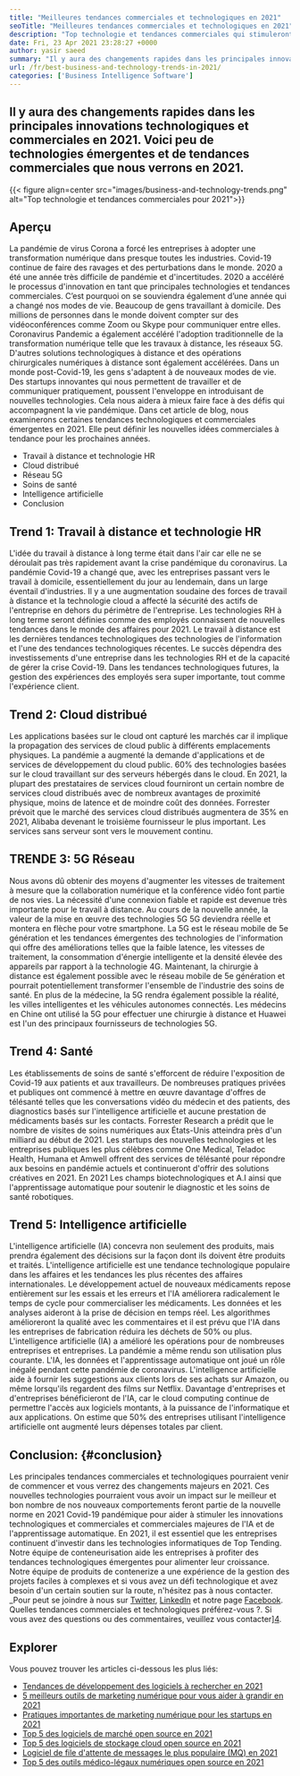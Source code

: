 ```yaml
---
title: "Meilleures tendances commerciales et technologiques en 2021" 
seoTitle: "Meilleures tendances commerciales et technologiques en 2021" 
description: "Top technologie et tendances commerciales qui stimuleront toutes les entreprises en 2021. Je crois que chaque entreprise du monde entier doit adopter ces nouvelles tendances technologiques." 
date: Fri, 23 Apr 2021 23:28:27 +0000
author: yasir saeed
summary: "Il y aura des changements rapides dans les principales innovations technologiques et commerciales en 2021. Voici peu de technologies émergentes et de tendances commerciales que nous verrons en 2021." 
url: /fr/best-business-and-technology-trends-in-2021/
categories: ['Business Intelligence Software']
---
```


## Il y aura des changements rapides dans les principales innovations technologiques et commerciales en 2021. Voici peu de technologies émergentes et de tendances commerciales que nous verrons en 2021.

{{< figure align=center src="images/business-and-technology-trends.png" alt="Top technologie et tendances commerciales pour 2021">}}


## **Aperçu** 
La pandémie de virus Corona a forcé les entreprises à adopter une transformation numérique dans presque toutes les industries. Covid-19 continue de faire des ravages et des perturbations dans le monde. 2020 a été une année très difficile de pandémie et d'incertitudes. 2020 a accéléré le processus d'innovation en tant que principales technologies et tendances commerciales. C’est pourquoi on se souviendra également d’une année qui a changé nos modes de vie. Beaucoup de gens travaillant à domicile. Des millions de personnes dans le monde doivent compter sur des vidéoconférences comme Zoom ou Skype pour communiquer entre elles.
Coronavirus Pandemic a également accéléré l'adoption traditionnelle de la transformation numérique telle que les travaux à distance, les réseaux 5G. D'autres solutions technologiques à distance et des opérations chirurgicales numériques à distance sont également accélérées. Dans un monde post-Covid-19, les gens s'adaptent à de nouveaux modes de vie. Des startups innovantes qui nous permettent de travailler et de communiquer pratiquement, poussent l'enveloppe en introduisant de nouvelles technologies. Cela nous aidera à mieux faire face à des défis qui accompagnent la vie pandémique. Dans cet article de blog, nous examinerons certaines tendances technologiques et commerciales émergentes en 2021. Elle peut définir les nouvelles idées commerciales à tendance pour les prochaines années.
  * Travail à distance et technologie HR
  * Cloud distribué
  * Réseau 5G
  * Soins de santé
  * Intelligence artificielle
  * Conclusion

## Trend 1: Travail à distance et technologie HR
L'idée du travail à distance à long terme était dans l'air car elle ne se déroulait pas très rapidement avant la crise pandémique du coronavirus. La pandémie Covid-19 a changé que, avec les entreprises passant vers le travail à domicile, essentiellement du jour au lendemain, dans un large éventail d'industries. Il y a une augmentation soudaine des forces de travail à distance et la technologie cloud a affecté la sécurité des actifs de l'entreprise en dehors du périmètre de l'entreprise.
Les technologies RH à long terme seront définies comme des employés connaissent de nouvelles tendances dans le monde des affaires pour 2021. Le travail à distance est les dernières tendances technologiques des technologies de l'information et l'une des tendances technologiques récentes. Le succès dépendra des investissements d'une entreprise dans les technologies RH et de la capacité de gérer la crise Covid-19. Dans les tendances technologiques futures, la gestion des expériences des employés sera super importante, tout comme l'expérience client.

## Trend 2: Cloud distribué
Les applications basées sur le cloud ont capturé les marchés car il implique la propagation des services de cloud public à différents emplacements physiques. La pandémie a augmenté la demande d'applications et de services de développement du cloud public. 60% des technologies basées sur le cloud travaillant sur des serveurs hébergés dans le cloud.
En 2021, la plupart des prestataires de services cloud fourniront un certain nombre de services cloud distribués avec de nombreux avantages de proximité physique, moins de latence et de moindre coût des données. Forrester prévoit que le marché des services cloud distribués augmentera de 35% en 2021, Alibaba devenant le troisième fournisseur le plus important. Les services sans serveur sont vers le mouvement continu.

## TRENDE 3: 5G Réseau
Nous avons dû obtenir des moyens d'augmenter les vitesses de traitement à mesure que la collaboration numérique et la conférence vidéo font partie de nos vies. La nécessité d'une connexion fiable et rapide est devenue très importante pour le travail à distance. Au cours de la nouvelle année, la valeur de la mise en œuvre des technologies 5G 5G deviendra réelle et montera en flèche pour votre smartphone. La 5G est le réseau mobile de 5e génération et les tendances émergentes des technologies de l'information qui offre des améliorations telles que la faible latence, les vitesses de traitement, la consommation d'énergie intelligente et la densité élevée des appareils par rapport à la technologie 4G.
Maintenant, la chirurgie à distance est également possible avec le réseau mobile de 5e génération et pourrait potentiellement transformer l'ensemble de l'industrie des soins de santé. En plus de la médecine, la 5G rendra également possible la réalité, les villes intelligentes et les véhicules autonomes connectés. Les médecins en Chine ont utilisé la 5G pour effectuer une chirurgie à distance et Huawei est l'un des principaux fournisseurs de technologies 5G.

## Trend 4: Santé
Les établissements de soins de santé s'efforcent de réduire l'exposition de Covid-19 aux patients et aux travailleurs. De nombreuses pratiques privées et publiques ont commencé à mettre en œuvre davantage d'offres de télésanté telles que les conversations vidéo du médecin et des patients, des diagnostics basés sur l'intelligence artificielle et aucune prestation de médicaments basés sur les contacts. Forrester Research a prédit que le nombre de visites de soins numériques aux États-Unis atteindra près d'un milliard au début de 2021.
Les startups des nouvelles technologies et les entreprises publiques les plus célèbres comme One Medical, Teladoc Health, Humana et Amwell offrent des services de télésanté pour répondre aux besoins en pandémie actuels et continueront d'offrir des solutions créatives en 2021. En 2021 Les champs biotechnologiques et A.I ainsi que l'apprentissage automatique pour soutenir le diagnostic et les soins de santé robotiques.

## Trend 5: Intelligence artificielle
L'intelligence artificielle (IA) concevra non seulement des produits, mais prendra également des décisions sur la façon dont ils doivent être produits et traités. L'intelligence artificielle est une tendance technologique populaire dans les affaires et les tendances les plus récentes des affaires internationales. Le développement actuel de nouveaux médicaments repose entièrement sur les essais et les erreurs et l'IA améliorera radicalement le temps de cycle pour commercialiser les médicaments. Les données et les analyses aideront à la prise de décision en temps réel. Les algorithmes amélioreront la qualité avec les commentaires et il est prévu que l'IA dans les entreprises de fabrication réduira les déchets de 50% ou plus.
L'intelligence artificielle (IA) a amélioré les opérations pour de nombreuses entreprises et entreprises. La pandémie a même rendu son utilisation plus courante. L'IA, les données et l'apprentissage automatique ont joué un rôle inégalé pendant cette pandémie de coronavirus. L'intelligence artificielle aide à fournir les suggestions aux clients lors de ses achats sur Amazon, ou même lorsqu'ils regardent des films sur Netflix. Davantage d'entreprises et d'entreprises bénéficieront de l'IA, car le cloud computing continue de permettre l'accès aux logiciels montants, à la puissance de l'informatique et aux applications. On estime que 50% des entreprises utilisant l'intelligence artificielle ont augmenté leurs dépenses totales par client.

## Conclusion: {#conclusion}

Les principales tendances commerciales et technologiques pourraient venir de commencer et vous verrez des changements majeurs en 2021. Ces nouvelles technologies pourraient vous avoir un impact sur le meilleur et bon nombre de nos nouveaux comportements feront partie de la nouvelle norme en 2021 Covid-19 pandémique pour aider à stimuler les innovations technologiques et commerciales et commerciales majeures de l'IA et de l'apprentissage automatique. En 2021, il est essentiel que les entreprises continuent d'investir dans les technologies informatiques de Top Tending.
Notre équipe de conteneurisation aide les entreprises à profiter des tendances technologiques émergentes pour alimenter leur croissance. Notre équipe de produits de contenerize a une expérience de la gestion des projets faciles à complexes et si vous avez un défi technologique et avez besoin d'un certain soutien sur la route, n'hésitez pas à nous contacter.
_Pour peut se joindre à nous sur [Twitter][1], [LinkedIn][2] et notre page [Facebook][3]. Quelles tendances commerciales et technologiques préférez-vous ?. Si vous avez des questions ou des commentaires, veuillez vous contacter][4].

## Explorer
Vous pouvez trouver les articles ci-dessous les plus liés:
  * [Tendances de développement des logiciels à rechercher en 2021][5]
  * [5 meilleurs outils de marketing numérique pour vous aider à grandir en 2021][6]
  * [Pratiques importantes de marketing numérique pour les startups en 2021][7]
  * [Top 5 des logiciels de marché open source en 2021][8]
  * [Top 5 des logiciels de stockage cloud open source en 2021][9]
  * [Logiciel de file d'attente de messages le plus populaire (MQ) en 2021][10]
  * [Top 5 des outils médico-légaux numériques open source en 2021][11]



[1]: https://twitter.com/containerize_co
[2]: https://www.linkedin.com/company/containerize/
[3]: http://facebook.com/containerize
[4]: mailto:yasir.saeed@aspose.com
[5]: https://blog.containerize.com/blockchain-platforms/software-development-trends-to-look-out-for-in-2021/
[6]: https://blog.containerize.com/marketing-automation/5-best-digital-marketing-tools-to-help-you-grow-in-2021/
[7]: https://blog.containerize.com/marketing-automation/important-digital-marketing-practices-for-startups-in-2021/
[8]: https://blog.containerize.com/marketplace/top-5-open-source-marketplace-software-in-2021/
[9]: https://blog.containerize.com/backup-and-sync-software/top-5-open-source-cloud-storage-software-in-2021/
[10]: https://blog.containerize.com/message-queue-software/top-5-open-source-message-queue-software-in-2021/
[11]: https://blog.containerize.com/digital-forensic-tools/top-5-open-source-digital-forensic-tools-in-2021/

